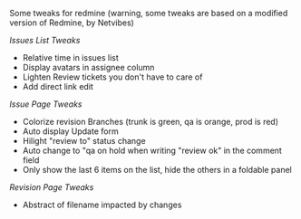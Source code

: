 Some tweaks for redmine
(warning, some tweaks are based on a modified version of Redmine, by Netvibes)


*Issues List Tweaks*
* Relative time in issues list
* Display avatars in assignee column
* Lighten Review tickets you don't have to care of
* Add direct link edit

*Issue Page Tweaks*
* Colorize revision Branches (trunk is green, qa is orange, prod is red)
* Auto display Update form
* Hilight "review to" status change
* Auto change to "qa on hold when writing "review ok" in the comment field
* Only show the last 6 items on the list, hide the others in a foldable panel

*Revision Page Tweaks*
* Abstract of filename impacted by changes
